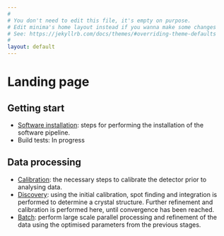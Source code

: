 ```yaml
---
#
# You don't need to edit this file, it's empty on purpose.
# Edit minima's home layout instead if you wanna make some changes
# See: https://jekyllrb.com/docs/themes/#overriding-theme-defaults
#
layout: default
---
```

# Landing page

## Getting start
  - [Software installation](psana-cctbx-install): steps for performing the installation of the software pipeline.
  - Build tests: In progress

## Data processing
  - [Calibration](cspad_calib): the necessary steps to calibrate the detector prior to analysing data.
  - [Discovery](disc-refine): using the initial calibration, spot finding and integration is performed to determine a crystal structure. Further refinement and calibration is performed here, until convergence has been reached.
  - [Batch](batch): perform large scale parallel processing and refinement of the data using the optimised parameters from the previous stages.
